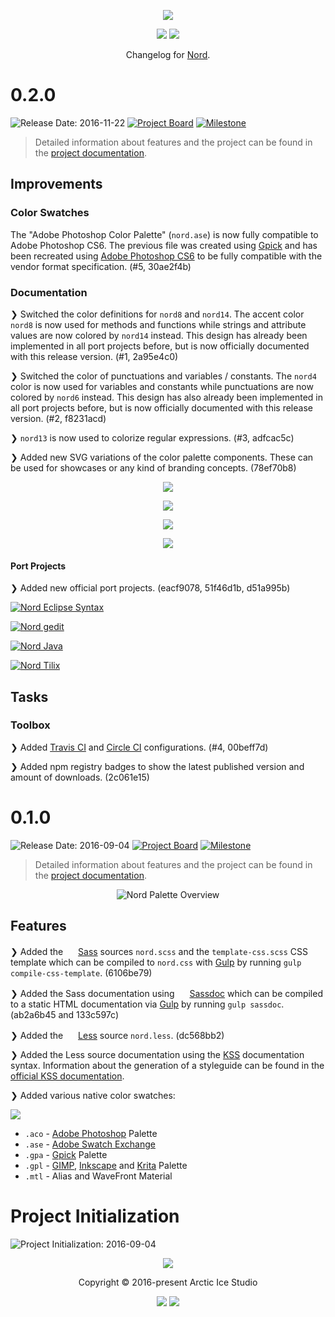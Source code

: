 <p align="center"><a href="https://www.nordtheme.com" target="_blank"><img src="https://raw.githubusercontent.com/arcticicestudio/nord-docs/develop/assets/images/nord/repository-hero.svg?sanitize=true"/></a></p>

<p align="center"><a href="https://github.com/arcticicestudio/nord/releases/latest"><img src="https://img.shields.io/github/release/arcticicestudio/nord.svg?style=flat-square&label=Release&logo=github&logoColor=eceff4&colorA=4c566a&colorB=88c0d0"/></a> <a href="https://www.nordtheme.com/docs"><img src="https://img.shields.io/github/release/arcticicestudio/styleguide-markdown.svg?style=flat-square&label=Docs&colorA=4c566a&colorB=88c0d0&logo=data%3Aimage%2Fsvg%2Bxml%3Bbase64%2CPHN2ZyB4bWxucz0iaHR0cDovL3d3dy53My5vcmcvMjAwMC9zdmciIHdpZHRoPSIxNiIgaGVpZ2h0PSIxNiI%2BCiAgICA8cGF0aCBmaWxsPSIjZDhkZWU5IiBkPSJNMTMuNzQ2IDIuODEzYS42Ny42NyAwIDAgMC0uNTU5LS4xMzNMOCAzLjg0OGwtNS4xODgtMS4xOGEuNjY5LjY2OSAwIDAgMC0uNTcuMTMzLjY3Ny42NzcgMCAwIDAtLjI0Mi41MzF2OC4xMzNjLS4wMDguMzIuMjEuNTk4LjUyLjY2OGw1LjMzMiAxLjE5OWguMjk2bDUuMzMyLTEuMmEuNjY4LjY2OCAwIDAgMCAuNTItLjY2N1YzLjMzMmEuNjU5LjY1OSAwIDAgMC0uMjU0LS41MnpNMy4zMzIgNC4xNjhsNCAuODk4djYuNzY2bC00LS44OTh6bTkuMzM2IDYuNzY2bC00IC44OThWNS4wNjZsNC0uODk4em0wIDAiLz4KPC9zdmc%2BCg%3D%3D"/></a></p>

<p align="center">Changelog for <a href="https://github.com/arcticicestudio/nord" alt="Nord">Nord</a>.</p>

# 0.2.0

![Release Date: 2016-11-22](https://img.shields.io/badge/Release_Date-2016--11--22-88C0D0.svg?style=flat-square) [![Project Board](https://img.shields.io/badge/Project_Board-0.2.0-88C0D0.svg?style=flat-square)](https://github.com/arcticicestudio/nord/projects/3) [![Milestone](https://img.shields.io/badge/Milestone-0.2.0-88C0D0.svg?style=flat-square)](https://github.com/arcticicestudio/nord/milestone/2)

> Detailed information about features and the project can be found in the [project documentation][ghio-docs].

## Improvements

### Color Swatches

The "Adobe Photoshop Color Palette" (`nord.ase`) is now fully compatible to Adobe Photoshop CS6. The previous file was created using [Gpick][gpick] and has been recreated using [Adobe Photoshop CS6][adobe-photoshop] to be fully compatible with the vendor format specification. (#5, 30ae2f4b)

### Documentation

❯ Switched the color definitions for `nord8` and `nord14`. The accent color `nord8` is now used for methods and functions while strings and attribute values are now colored by `nord14` instead. This design has already been implemented in all port projects before, but is now officially documented with this release version. (#1, 2a95e4c0)

❯ Switched the color of punctuations and variables / constants. The `nord4` color is now used for variables and constants while punctuations are now colored by `nord6` instead. This design has also already been implemented in all port projects before, but is now officially documented with this release version. (#2, f8231acd)

❯ `nord13` is now used to colorize regular expressions. (#3, adfcac5c)

❯ Added new SVG variations of the color palette components. These can be used for showcases or any kind of branding concepts. (78ef70b8)

<p align="center"><img src="https://cdn.rawgit.com/arcticicestudio/nord/develop/assets/nord-component-polar-night.svg"/></p>

<p align="center"><img src="https://cdn.rawgit.com/arcticicestudio/nord/develop/assets/nord-component-snow-storm.svg"/></p>

<p align="center"><img src="https://cdn.rawgit.com/arcticicestudio/nord/develop/assets/nord-component-frost.svg"/></p>

<p align="center"><img src="https://cdn.rawgit.com/arcticicestudio/nord/develop/assets/nord-component-aurora.svg"/></p>

#### Port Projects

❯ Added new official port projects. (eacf9078, 51f46d1b, d51a995b)

[![Nord Eclipse Syntax][assets-port-banner-eclipse-syntax]][gh-repo-nord-eclipse-syntax]

[![Nord gedit][assets-port-banner-gedit]][gh-repo-nord-gedit]

[![Nord Java][assets-port-banner-java]][gh-repo-nord-java]

[![Nord Tilix][assets-port-banner-tilix]][gh-repo-nord-tilix]

## Tasks

### Toolbox

❯ Added [Travis CI][ci-travisci] and [Circle CI][ci-circleci] configurations. (#4, 00beff7d)

❯ Added npm registry badges to show the latest published version and amount of downloads. (2c061e15)

# 0.1.0

![Release Date: 2016-09-04](https://img.shields.io/badge/Release_Date-2016--09--04-88C0D0.svg?style=flat-square) [![Project Board](https://img.shields.io/badge/Project_Board-0.1.0-88C0D0.svg?style=flat-square)](https://github.com/arcticicestudio/nord/projects/2) [![Milestone](https://img.shields.io/badge/Milestone-0.1.0-88C0D0.svg?style=flat-square)](https://github.com/arcticicestudio/nord/milestone/1)

> Detailed information about features and the project can be found in the [project documentation][ghio-docs].

<p align="center"><img src="https://cdn.rawgit.com/arcticicestudio/nord/develop/assets/nord-overview.svg" alt="Nord Palette Overview"/></p>

## Features

❯ Added the <img src="http://sass-lang.com/favicon.ico" width=16 height=16 /> [Sass][sass] sources `nord.scss` and the `template-css.scss` CSS template which can be compiled to `nord.css` with [Gulp][gulp] by running `gulp compile-css-template`. (6106be79)

❯ Added the Sass documentation using <img src="http://sassdoc.com/favicon.png" width=16 height=16 /> [Sassdoc][sassdoc] which can be compiled to a static HTML documentation via [Gulp][gulp] by running `gulp sassdoc`. (ab2a6b45 and 133c597c)

❯ Added the <img src="http://lesscss.org/public/ico/favicon.ico" width=16 height=16 /> [Less][less] source `nord.less`. (dc568bb2)

❯ Added the Less source documentation using the [KSS][kss] documentation syntax. Information about the generation of a styleguide can be found in the [official KSS documentation][kss-doc-styleguide].

❯ Added various native color swatches:

![][assets-color-swatch]

- `.aco` - [Adobe Photoshop][adobe-photoshop] Palette
- `.ase` - [Adobe Swatch Exchange][adobe-help-color-swatches]
- `.gpa` - [Gpick][gpick] Palette
- `.gpl` - [GIMP][gimp-doc-color-palette], [Inkscape][inkscape-wiki-color-palette] and [Krita][krita-doc-color-palette] Palette
- `.mtl` - Alias and WaveFront Material

# Project Initialization

![Project Initialization: 2016-09-04](https://img.shields.io/badge/Project_Initialization-2016--09--04-88C0D0.svg?style=flat-square)

<p align="center"><img src="https://cdn.rawgit.com/arcticicestudio/nord/develop/assets/banner-footer-mountains.svg" /></p>

<p align="center">Copyright &copy; 2016-present Arctic Ice Studio</p>

<p align="center"><a href="https://github.com/arcticicestudio/nord/blob/develop/LICENSE.md"><img src="https://img.shields.io/badge/License-MIT-5E81AC.svg?style=flat-square"/></a> <a href="https://creativecommons.org/licenses/by-sa/4.0"><img src="https://img.shields.io/badge/License-CC_BY--SA_4.0-5E81AC.svg?style=flat-square"/></a></p>

[adobe-help-color-swatches]: https://helpx.adobe.com/illustrator/using/using-creating-swatches.html
[adobe-photoshop]: http://adobe.com/products/photoshop
[apple-macos-design-guidelines-color]: https://developer.apple.com/macos/human-interface-guidelines/visual-design/color
[assets-color-swatch]: https://cdn.rawgit.com/arcticicestudio/nord/develop/assets/icon-color-swatch.svg
[assets-port-banner-eclipse-syntax]: https://cdn.rawgit.com/arcticicestudio/nord/develop/assets/nord-eclipse-syntax-banner.svg
[assets-port-banner-gedit]: https://cdn.rawgit.com/arcticicestudio/nord/develop/assets/nord-gedit-banner.svg
[assets-port-banner-java]: https://cdn.rawgit.com/arcticicestudio/nord/develop/assets/nord-java-banner.svg
[assets-port-banner-tilix]: https://cdn.rawgit.com/arcticicestudio/nord/develop/assets/nord-tilix-banner.svg
[ci-circleci]: https://circleci.com/gh/arcticicestudio/nord
[ci-travisci]: https://travis-ci.org/arcticicestudio/nord
[gh-repo-nord-eclipse-syntax]: https://github.com/arcticicestudio/nord-eclipse-syntax
[gh-repo-nord-gedit]: https://github.com/arcticicestudio/nord-gedit
[gh-repo-nord-java]: https://github.com/arcticicestudio/nord-java
[gh-repo-nord-tilix]: https://github.com/arcticicestudio/nord-tilix
[ghio-docs]: https://arcticicestudio.github.io/nord
[gimp-doc-color-palette]: https://docs.gimp.org/en/gimp-concepts-palettes.html
[gpick]: http://gpick.org
[gulp]: http://gulpjs.com
[inkscape-wiki-color-palette]: http://wiki.inkscape.org/wiki/index.php/ColorPalette
[krita-doc-color-palette]: https://docs.krita.org/Palette
[kss]: http://warpspire.com/kss
[kss-doc-styleguide]: http://warpspire.com/kss/styleguides
[less]: http://lesscss.org
[sass]: http://sass-lang.com
[sassdoc]: http://sassdoc.com
